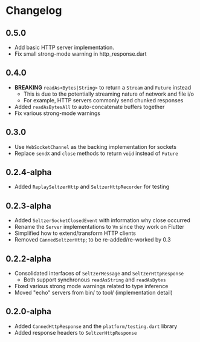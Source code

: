 # Changelog

## 0.5.0

- Add basic HTTP server implementation.
- Fix small strong-mode warning in http_response.dart

## 0.4.0

- **BREAKING** `readAs<Bytes|String>` to return a `Stream` and `Future` instead
  - This is due to the potentially streaming nature of network and file i/o
  - For example, HTTP servers commonly send chunked responses
- Added `readAsBytesAll` to auto-concatenate buffers together
- Fix various strong-mode warnings

## 0.3.0

- Use `WebSocketChannel` as the backing implementation for sockets
- Replace `sendX` and `close` methods to return `void` instead of `Future`

## 0.2.4-alpha

- Added `ReplaySeltzerHttp` and `SeltzerHttpRecorder` for testing

## 0.2.3-alpha

- Added `SeltzerSocketClosedEvent` with information why close occurred
- Rename the `Server` implementations to `Vm` since they work on Flutter
- Simplified how to extend/transform HTTP clients
- Removed `CannedSeltzerHttp`; to be re-added/re-worked by 0.3

## 0.2.2-alpha

- Consolidated interfaces of `SeltzerMessage` and `SeltzerHttpResponse`
  - Both support synchronous `readAsString` and `readAsBytes`
- Fixed various strong mode warnings related to type inference
- Moved "echo" servers from bin/ to tool/ (implementation detail)

## 0.2.0-alpha

- Added `CannedHttpResponse` and the `platform/testing.dart` library
- Added response headers to `SeltzerHttpResponse`
